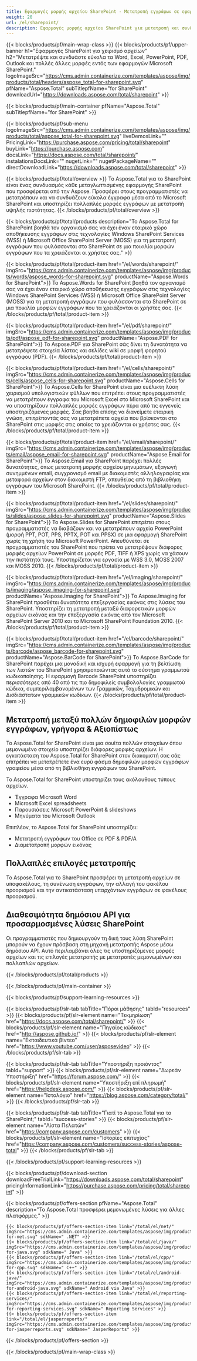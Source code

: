 ```yaml
---
title: Εφαρμογές μορφής αρχείου SharePoint - Μετατροπή εγγράφων σε εφαρμογές SharePoint 
weight: 20
url: /el/sharepoint/ 
description: Εφαρμογές μορφής αρχείου SharePoint για μετατροπή και συνδυασμό των μορφών εγγράφων του Word Excel PDF PowerPoint email και απεικόνισης στο Microsoft SharePoint
---
```


{{< blocks/products/pf/main-wrap-class >}}
{{< blocks/products/pf/upper-banner h1="Εφαρμογές SharePoint για χειρισμό αρχείων" h2="Μετατρέψτε και συνδυάστε εύκολα τα Word, Excel, PowerPoint, PDF, Outlook και πολλές άλλες μορφές εντός των εφαρμογών Microsoft SharePoint." logoImageSrc="https://cms.admin.containerize.com/templates/aspose/img/products/total/headers/aspose_total-for-sharepoint.svg" pfName="Aspose.Total" subTitlepfName="for SharePoint" downloadUrl="https://downloads.aspose.com/total/sharepoint" >}}

{{< blocks/products/pf/main-container pfName="Aspose.Total" subTitlepfName="for SharePoint" >}}

{{< blocks/products/pf/sub-menu logoImageSrc="https://cms.admin.containerize.com/templates/aspose/img/products/total/aspose_total-for-sharepoint.svg" liveDemosLink="" PricingLink="https://purchase.aspose.com/pricing/total/sharepoint" buyLink="https://purchase.aspose.com" docsLink="https://docs.aspose.com/total/sharepoint/" instalationsDocsLink="" nugetLink="" nugetPackageName="" directDownloadLink="https://downloads.aspose.com/total/sharepoint" >}}

{{< blocks/products/pf/total/overview >}}
Το Aspose.Total για το SharePoint είναι ένας συνδυασμός κάθε μεταγλωττισμένης εφαρμογής SharePoint που προσφέρεται από την Aspose. Προσφέρει στους προγραμματιστές να μετατρέπουν και να συνδυάζουν εύκολα έγγραφα μέσα από το Microsoft SharePoint και υποστηρίζει πολλαπλές μορφές εγγράφων με μετατροπή υψηλής πιστότητας.
{{< /blocks/products/pf/total/overview >}}

{{< blocks/products/pf/total/products description="Το Aspose.Total for SharePoint βοηθά τον οργανισμό σας να έχει έναν εταιρικό χώρο αποθήκευσης εγγράφων στις τεχνολογίες Windows SharePoint Services (WSS) ή Microsoft Office SharePoint Server (MOSS) για τη μετατροπή εγγράφων που φυλάσσονται στο SharePoint σε μια ποικιλία μορφών εγγράφων που τα χρειάζονται οι χρήστες σας." >}}

{{< blocks/products/pf/total/product-item href="/el/words/sharepoint/" imgSrc="https://cms.admin.containerize.com/templates/aspose/img/products/words/aspose_words-for-sharepoint.svg" productName="Aspose.Words for SharePoint">}}
Το Aspose.Words for SharePoint βοηθά τον οργανισμό σας να έχει έναν εταιρικό χώρο αποθήκευσης εγγράφων στις τεχνολογίες Windows SharePoint Services (WSS) ή Microsoft Office SharePoint Server (MOSS) για τη μετατροπή εγγράφων που φυλάσσονται στο SharePoint σε μια ποικιλία μορφών εγγράφων που τα χρειάζονται οι χρήστες σας.
{{< /blocks/products/pf/total/product-item >}}

{{< blocks/products/pf/total/product-item href="/el/pdf/sharepoint/" imgSrc="https://cms.admin.containerize.com/templates/aspose/img/products/pdf/aspose_pdf-for-sharepoint.svg" productName="Aspose.PDF for SharePoint">}}
Το Aspose.PDF για SharePoint σάς δίνει τη δυνατότητα να μετατρέψετε στοιχεία λίστας και σελίδες wiki σε μορφή φορητού εγγράφου (PDF).
{{< /blocks/products/pf/total/product-item >}}

{{< blocks/products/pf/total/product-item href="/el/cells/sharepoint/" imgSrc="https://cms.admin.containerize.com/templates/aspose/img/products/cells/aspose_cells-for-sharepoint.svg" productName="Aspose.Cells for SharePoint">}}
Το Aspose.Cells for SharePoint είναι μια ευέλικτη λύση χειρισμού υπολογιστικών φύλλων που επιτρέπει στους προγραμματιστές να μετατρέπουν έγγραφα του Microsoft Excel στο Microsoft SharePoint και να υποστηρίζουν πολλαπλές μορφές εγγράφων πέρα από τις εγγενείς υποστηριζόμενες μορφές. Σας βοηθά επίσης να διανείμετε εταιρική γνώση, επιτρέποντάς σας να μετατρέπετε αρχεία που βρίσκονται στο SharePoint στις μορφές στις οποίες τα χρειάζονται οι χρήστες σας.
{{< /blocks/products/pf/total/product-item >}}

{{< blocks/products/pf/total/product-item href="/el/email/sharepoint/" imgSrc="https://cms.admin.containerize.com/templates/aspose/img/products/email/aspose_email-for-sharepoint.svg" productName="Aspose.Email for SharePoint">}}
Το Aspose.Email για SharePoint παρέχει πολλές δυνατότητες, όπως μετατροπή μορφής αρχείου μηνυμάτων, εξαγωγή συνημμένων email, συγχρονισμό email με διακομιστές αλληλογραφίας και μεταφορά αρχείων στον διακομιστή FTP, απευθείας από τη βιβλιοθήκη εγγράφων του Microsoft SharePoint.
{{< /blocks/products/pf/total/product-item >}}

{{< blocks/products/pf/total/product-item href="/el/slides/sharepoint/" imgSrc="https://cms.admin.containerize.com/templates/aspose/img/products/slides/aspose_slides-for-sharepoint.svg" productName="Aspose.Slides for SharePoint">}}
Το Aspose.Slides for SharePoint επιτρέπει στους προγραμματιστές να διαβάζουν και να μετατρέπουν αρχεία PowerPoint (μορφή PPT, POT, PPS, PPTX, POT και PPSX) σε μια εφαρμογή SharePoint χωρίς τη χρήση του Microsoft PowerPoint. Απευθύνεται σε προγραμματιστές του SharePoint που πρέπει να μετατρέψουν διάφορες μορφές αρχείων PowerPoint σε μορφές PDF, TIFF ή XPS χωρίς να χάσουν την πιστότητά τους. Υποστηρίζεται για εργασία με WSS 3.0, MOSS 2007 και MOSS 2010.
{{< /blocks/products/pf/total/product-item >}}

{{< blocks/products/pf/total/product-item href="/el/imaging/sharepoint/" imgSrc="https://cms.admin.containerize.com/templates/aspose/img/products/imaging/aspose_imaging-for-sharepoint.svg" productName="Aspose.Imaging for SharePoint">}}
Το Aspose.Imaging for SharePoint προσθέτει δυνατότητα επεξεργασίας εικόνας στις λύσεις του SharePoint. Υποστηρίζει τη μετατροπή μεταξύ διαφορετικών μορφών αρχείων εικόνας και την επεξεργασία εικόνας από τον Microsoft SharePoint Server 2010 και το Microsoft SharePoint Foundation 2010.
{{< /blocks/products/pf/total/product-item >}}

{{< blocks/products/pf/total/product-item href="/el/barcode/sharepoint/" imgSrc="https://cms.admin.containerize.com/templates/aspose/img/products/barcode/aspose_barcode-for-sharepoint.svg" productName="Aspose.BarCode for SharePoint">}}
Το Aspose.BarCode for SharePoint παρέχει μια μοναδική και ισχυρή εφαρμογή για τη βελτίωση των λιστών του SharePoint χρησιμοποιώντας αυτό το σύστημα γραμμωτού κωδικοποίησης. Η εφαρμογή Barcode SharePoint υποστηρίζει περισσότερες από 40 από τις πιο δημοφιλείς συμβολολογίες γραμμωτού κώδικα, συμπεριλαμβανομένων των Γραμμικών, Ταχυδρομικών και Δισδιάστατων γραμμικών κωδίκων.
{{< /blocks/products/pf/total/product-item >}}

<!--<p></p>-->
<div class="col-lg-12">
 <h2 class="h2title">
  <a class="anchor" id="features" name="features">
  </a>
  Μετατροπή μεταξύ πολλών δημοφιλών μορφών εγγράφων, γρήγορα &amp; Αξιοπίστως
 </h2>
 <p>
  Το Aspose.Total for SharePoint είναι μια σουίτα πολλών στοιχείων όπου μεμονωμένο στοιχείο υποστηρίζει διάφορες μορφές αρχείων. Η εγκατάσταση του Aspose.Total for SharePoint στον διακομιστή σας σάς επιτρέπει να μετατρέπετε ένα ευρύ φάσμα δημοφιλών μορφών εγγράφων γραφείου μέσα από τη βιβλιοθήκη εγγράφων του SharePoint.
 </p>
 <p>
  Το Aspose.Total for SharePoint υποστηρίζει τους ακόλουθους τύπους αρχείων.
 </p>
 <ul class="unstyled">
  <li>
   Έγγραφα Microsoft Word
  </li>
  <li>
   Microsoft Excel spreadsheets
  </li>
  <li>
   Παρουσιάσεις Microsoft PowerPoint &amp; slideshows
  </li>
  <li>
   Μηνύματα του Microsoft Outlook
  </li>
 </ul>
 <p>
  Επιπλέον, το Aspose.Total for SharePoint υποστηρίζει:
 </p>
 <ul class="unstyled">
  <li>
   Μετατροπή εγγράφων του Office σε PDF &amp; PDF/A
  </li>
  <li>
   Διαμετατροπή μορφών εικόνας
  </li>
 </ul>
</div>
<div class="col-lg-12">
 <h2 class="h2title">
  Πολλαπλές επιλογές μετατροπής
 </h2>
 <p>
  Το Aspose.Total για το SharePoint προσφέρει τη μετατροπή αρχείων σε υποφακέλους, τη συνένωση εγγράφων, την αλλαγή του φακέλου προορισμού και την αντικατάσταση υπαρχόντων εγγράφων σε φακέλους προορισμού.
 </p>
</div>
<div class="col-lg-12">
 <h2 class="h2title">
  Διαθεσιμότητα δημόσιου API για προσαρμοσμένες λύσεις SharePoint
 </h2>
 <p>
  Οι προγραμματιστές που δημιουργούν τη δική τους λύση SharePoint μπορούν να έχουν πρόσβαση στη μηχανή μετατροπής Aspose μέσω δημόσιου API. Αυτό περιλαμβάνει όλες τις υποστηριζόμενες μορφές αρχείων και τις επιλογές μετατροπής με μετατροπές μεμονωμένων και πολλαπλών αρχείων.
 </p>
</div>
<!--Feature-section Start-->
<!--Feature-section End-->

{{< /blocks/products/pf/total/products >}}

{{< /blocks/products/pf/main-container >}}


{{< blocks/products/pf/support-learning-resources >}}

{{< blocks/products/pf/slr-tab tabTitle="Πόροι μάθησης" tabId="resources" >}}
{{< blocks/products/pf/slr-element name="Τεκμηρίωση" href="https://docs.aspose.com/total/sharepoint/" >}} 
{{< blocks/products/pf/slr-element name="Πηγαίος κώδικας" href="http://aspose.github.io/" >}} 
{{< blocks/products/pf/slr-element name="Εκπαιδευτικά βίντεο" href="https://www.youtube.com/user/asposevideo" >}} 
{{< /blocks/products/pf/slr-tab >}}

{{< blocks/products/pf/slr-tab tabTitle="Υποστήριξη προιόντος" tabId="support" >}}
{{< blocks/products/pf/slr-element name="Δωρεάν Υποστήριξη" href="https://forum.aspose.com/" >}} 
{{< blocks/products/pf/slr-element name="Υποστήριξη επί πληρωμή" href="https://helpdesk.aspose.com/" >}} 
{{< blocks/products/pf/slr-element name="Ιστολόγιο" href="https://blog.aspose.com/category/total/" >}} 
{{< /blocks/products/pf/slr-tab >}}

{{< blocks/products/pf/slr-tab tabTitle="Γιατί το Aspose.Total για το SharePoint;" tabId="success-stories" >}}
{{< blocks/products/pf/slr-element name="Λίστα Πελατών" href="https://company.aspose.com/customers" >}} 
{{< blocks/products/pf/slr-element name="Ιστορίες επιτυχίας" href="https://company.aspose.com/customers/success-stories/aspose-total" >}} 
{{< /blocks/products/pf/slr-tab >}}

{{< /blocks/products/pf/support-learning-resources >}}

{{< blocks/products/pf/download-section downloadFreeTrialLink="https://downloads.aspose.com/total/sharepoint" pricingInformationLink="https://purchase.aspose.com/pricing/total/sharepoint" >}}

{{< blocks/products/pf/offers-section pfName="Aspose.Total" description="Το Aspose.Total προσφέρει μεμονωμένες λύσεις για άλλες πλατφόρμες." >}}

    {{< blocks/products/pf/offers-section-item link="/total/el/net/" imgSrc="https://cms.admin.containerize.com/templates/aspose/img/products/total/aspose_total-for-net.svg" sdkName=" .NET" >}}
    {{< blocks/products/pf/offers-section-item link="/total/el/java/" imgSrc="https://cms.admin.containerize.com/templates/aspose/img/products/total/aspose_total-for-java.svg" sdkName=" Java" >}}
    {{< blocks/products/pf/offers-section-item link="/total/el/cpp/" imgSrc="https://cms.admin.containerize.com/templates/aspose/img/products/total/aspose_total-for-cpp.svg" sdkName=" C++" >}}
    {{< blocks/products/pf/offers-section-item link="/total/el/android-java/" imgSrc="https://cms.admin.containerize.com/templates/aspose/img/products/total/aspose_total-for-android-java.svg" sdkName=" Android via Java" >}}
    {{< blocks/products/pf/offers-section-item link="/total/el/reporting-services/" imgSrc="https://cms.admin.containerize.com/templates/aspose/img/products/total/aspose_total-for-reporting-services.svg" sdkName=" Reporting Services" >}}
    {{< blocks/products/pf/offers-section-item link="/total/el/jasperreports/" imgSrc="https://cms.admin.containerize.com/templates/aspose/img/products/total/aspose_total-for-jasperreports.svg" sdkName=" JasperReports" >}}
{{< /blocks/products/pf/offers-section >}}

{{< /blocks/products/pf/main-wrap-class >}}